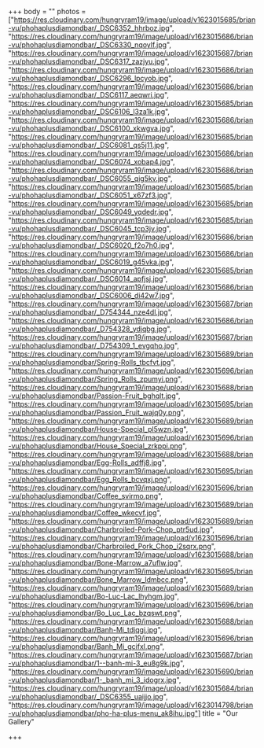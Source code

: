 +++
body = ""
photos = ["https://res.cloudinary.com/hungryram19/image/upload/v1623015685/brian-vu/phohaplusdiamondbar/_DSC6352_hhrboz.jpg", "https://res.cloudinary.com/hungryram19/image/upload/v1623015686/brian-vu/phohaplusdiamondbar/_DSC6330_nqoylf.jpg", "https://res.cloudinary.com/hungryram19/image/upload/v1623015687/brian-vu/phohaplusdiamondbar/_DSC6317_zazjyu.jpg", "https://res.cloudinary.com/hungryram19/image/upload/v1623015686/brian-vu/phohaplusdiamondbar/_DSC6296_lpcyob.jpg", "https://res.cloudinary.com/hungryram19/image/upload/v1623015686/brian-vu/phohaplusdiamondbar/_DSC6117_aeqwri.jpg", "https://res.cloudinary.com/hungryram19/image/upload/v1623015685/brian-vu/phohaplusdiamondbar/_DSC6106_l3za1k.jpg", "https://res.cloudinary.com/hungryram19/image/upload/v1623015686/brian-vu/phohaplusdiamondbar/_DSC6100_xkwgva.jpg", "https://res.cloudinary.com/hungryram19/image/upload/v1623015685/brian-vu/phohaplusdiamondbar/_DSC6081_qs5j11.jpg", "https://res.cloudinary.com/hungryram19/image/upload/v1623015686/brian-vu/phohaplusdiamondbar/_DSC6074_xobap4.jpg", "https://res.cloudinary.com/hungryram19/image/upload/v1623015686/brian-vu/phohaplusdiamondbar/_DSC6055_qig5kv.jpg", "https://res.cloudinary.com/hungryram19/image/upload/v1623015685/brian-vu/phohaplusdiamondbar/_DSC6051_x67zf3.jpg", "https://res.cloudinary.com/hungryram19/image/upload/v1623015685/brian-vu/phohaplusdiamondbar/_DSC6049_yqdedr.jpg", "https://res.cloudinary.com/hungryram19/image/upload/v1623015685/brian-vu/phohaplusdiamondbar/_DSC6045_tcp3jv.jpg", "https://res.cloudinary.com/hungryram19/image/upload/v1623015686/brian-vu/phohaplusdiamondbar/_DSC6020_f2o7h0.jpg", "https://res.cloudinary.com/hungryram19/image/upload/v1623015686/brian-vu/phohaplusdiamondbar/_DSC6019_g45vka.jpg", "https://res.cloudinary.com/hungryram19/image/upload/v1623015685/brian-vu/phohaplusdiamondbar/_DSC6014_apfjsj.jpg", "https://res.cloudinary.com/hungryram19/image/upload/v1623015686/brian-vu/phohaplusdiamondbar/_DSC6006_di42w7.jpg", "https://res.cloudinary.com/hungryram19/image/upload/v1623015687/brian-vu/phohaplusdiamondbar/_D754344_nze4dl.jpg", "https://res.cloudinary.com/hungryram19/image/upload/v1623015686/brian-vu/phohaplusdiamondbar/_D754328_ydjqbg.jpg", "https://res.cloudinary.com/hungryram19/image/upload/v1623015687/brian-vu/phohaplusdiamondbar/_D754309_1_evgqho.jpg", "https://res.cloudinary.com/hungryram19/image/upload/v1623015689/brian-vu/phohaplusdiamondbar/Spring-Rolls_tbcfvt.jpg", "https://res.cloudinary.com/hungryram19/image/upload/v1623015696/brian-vu/phohaplusdiamondbar/Spring_Rolls_zpumyi.png", "https://res.cloudinary.com/hungryram19/image/upload/v1623015688/brian-vu/phohaplusdiamondbar/Passion-Fruit_bghqlt.jpg", "https://res.cloudinary.com/hungryram19/image/upload/v1623015695/brian-vu/phohaplusdiamondbar/Passion_Fruit_wajq0y.png", "https://res.cloudinary.com/hungryram19/image/upload/v1623015689/brian-vu/phohaplusdiamondbar/House-Special_pl5wzn.jpg", "https://res.cloudinary.com/hungryram19/image/upload/v1623015696/brian-vu/phohaplusdiamondbar/House_Special_zrkppi.png", "https://res.cloudinary.com/hungryram19/image/upload/v1623015688/brian-vu/phohaplusdiamondbar/Egg-Rolls_adffj8.jpg", "https://res.cloudinary.com/hungryram19/image/upload/v1623015695/brian-vu/phohaplusdiamondbar/Egg_Rolls_bcvqxj.png", "https://res.cloudinary.com/hungryram19/image/upload/v1623015696/brian-vu/phohaplusdiamondbar/Coffee_svirmo.png", "https://res.cloudinary.com/hungryram19/image/upload/v1623015689/brian-vu/phohaplusdiamondbar/Coffee_wkecvf.jpg", "https://res.cloudinary.com/hungryram19/image/upload/v1623015689/brian-vu/phohaplusdiamondbar/Charbroiled-Pork-Chop_ptr5ud.jpg", "https://res.cloudinary.com/hungryram19/image/upload/v1623015696/brian-vu/phohaplusdiamondbar/Charbroiled_Pork_Chop_i2sqrx.png", "https://res.cloudinary.com/hungryram19/image/upload/v1623015688/brian-vu/phohaplusdiamondbar/Bone-Marrow_a7uflw.jpg", "https://res.cloudinary.com/hungryram19/image/upload/v1623015695/brian-vu/phohaplusdiamondbar/Bone_Marrow_ldmbcc.png", "https://res.cloudinary.com/hungryram19/image/upload/v1623015689/brian-vu/phohaplusdiamondbar/Bo-Luc-Lac_lhyhgm.jpg", "https://res.cloudinary.com/hungryram19/image/upload/v1623015696/brian-vu/phohaplusdiamondbar/Bo_Luc_Lac_bzqswt.png", "https://res.cloudinary.com/hungryram19/image/upload/v1623015688/brian-vu/phohaplusdiamondbar/Banh-Mi_tdjqgi.jpg", "https://res.cloudinary.com/hungryram19/image/upload/v1623015696/brian-vu/phohaplusdiamondbar/Banh_Mi_gcifxl.png", "https://res.cloudinary.com/hungryram19/image/upload/v1623015687/brian-vu/phohaplusdiamondbar/1--banh-mi-3_eu8g9k.jpg", "https://res.cloudinary.com/hungryram19/image/upload/v1623015690/brian-vu/phohaplusdiamondbar/1-_banh_mi_3_idogrx.jpg", "https://res.cloudinary.com/hungryram19/image/upload/v1623015684/brian-vu/phohaplusdiamondbar/_DSC6355_uaijjo.jpg", "https://res.cloudinary.com/hungryram19/image/upload/v1623014798/brian-vu/phohaplusdiamondbar/pho-ha-plus-menu_ak8ihu.jpg"]
title = "Our Gallery"

+++
